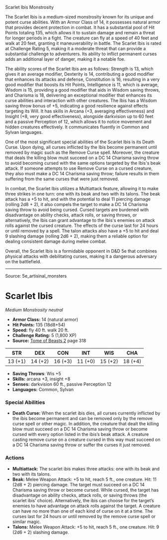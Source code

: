 <MonsterName/>Scarlet Ibis</MonsterName>
<CreatureType/>Monstrosity</CreatureType>

<summary>The Scarlet Ibis is a medium-sized monstrosity known for its unique and potent curse abilities. With an Armor Class of 14, it possesses natural armor that provides decent protection in combat. It has a substantial pool of Hit Points totaling 135, which allows it to sustain damage and remain a threat for longer periods in a fight. The creature can fly at a speed of 40 feet and walk at 20 feet, granting it maneuverability in battle. The Scarlet Ibis is rated at Challenge Rating 5, making it a moderate threat that can provide a substantial challenge to adventurers. Its ability to inflict permanent curses adds an additional layer of danger, making it a notable foe.</summary>

<detail>

The ability scores of the Scarlet Ibis are as follows: Strength is 13, which gives it an average modifier, Dexterity is 14, contributing a good modifier that enhances its attacks and defense, Constitution is 16, resulting in a very good modifier that boosts its Hit Points, Intelligence is 11, which is average, Wisdom is 15, providing a good modifier that aids in Wisdom saving throws, and Charisma is 18, delivering an exceptional modifier that enhances its curse abilities and interaction with other creatures. The Ibis has a Wisdom saving throw bonus of +5, indicating a good resilience against effects targeting its Will. It has skills in Arcana (+3, averaging effectiveness) and Insight (+8, very good effectiveness), alongside darkvision up to 60 feet and a passive Perception of 12, which allows it to notice movement and hidden creatures effectively. It communicates fluently in Common and Sylvan languages.

One of the most significant special abilities of the Scarlet Ibis is its Death Curse. Upon dying, all curses inflicted by the Ibis become permanent until removed by magic such as the Remove Curse spell. Moreover, the creature that deals the killing blow must succeed on a DC 14 Charisma saving throw to avoid becoming cursed with the same options targeted by the Ibis's beak attack. If someone attempts to use Remove Curse on a cursed creature, they also must make a DC 14 Charisma saving throw; failure results in them suffering from the same curses that were just removed.

In combat, the Scarlet Ibis utilizes a Multiattack feature, allowing it to make three strikes in one turn: one with its beak and two with its talons. The beak attack has a +5 to hit, and with the potential to deal 11 piercing damage (rolling 2d8 + 2), it also compels the target to make a DC 14 Charisma saving throw to avoid being cursed. Cursed targets are burdened with disadvantage on ability checks, attack rolls, or saving throws, or alternatively, the Ibis can grant advantage to the Ibis's enemies on attack rolls against the cursed creature. The effects of the curse last for 24 hours or until removed by a spell. The talon attacks also have a +5 to hit and deal 9 slashing damage (rolling 2d6 + 2), making them a reliable option for dealing consistent damage during melee combat. 

Overall, the Scarlet Ibis is a formidable opponent in D&D 5e that combines physical attacks with debilitating curses, making it a dangerous adversary on the battlefield.</detail>



---

Source: 5e_artisinal_monsters

# Scarlet Ibis

*Medium* *Monstrosity* *neutral*

- **Armor Class:** 14 (natural armor)
- **Hit Points:** 135 (18d8+54)
- **Speed:** fly 40 ft. walk 20 ft.
- **Challenge Rating:** 5 (1,800 XP)
- **Source:** [Tome of Beasts 2](https://koboldpress.com/kpstore/product/tome-of-beasts-2-for-5th-edition) page 318

| STR | DEX | CON | INT | WIS | CHA |
| --- | --- | --- | --- | --- | --- |
| 13 (+1) | 14 (+2) | 16 (+3) | 11 (+0) | 15 (+2) | 18 (+4) |

- **Saving Throws**: Wis +5
- **Skills:** arcana +3, insight +8
- **Senses:** darkvision 60 ft., passive Perception 12
- **Languages:** Common, Sylvan

### Special Abilities

- **Death Curse:** When the scarlet ibis dies, all curses currently inflicted by the ibis become permanent and can be removed only by the remove curse spell or other magic. In addition, the creature that dealt the killing blow must succeed on a DC 14 Charisma saving throw or become cursed with every option listed in the ibis’s beak attack. A creature casting remove curse on a creature cursed in this way must succeed on a DC 14 Charisma saving throw or suffer the curses it just removed.

### Actions

- **Multiattack:** The scarlet ibis makes three attacks: one with its beak and two with its talons.
- **Beak:** Melee Weapon Attack: +5 to hit, reach 5 ft., one creature. Hit: 11 (2d8 + 2) piercing damage. The target must succeed on a DC 14 Charisma saving throw or become cursed. While cursed, the target has disadvantage on ability checks, attack rolls, or saving throws (the scarlet ibis’ choice). Alternatively, the ibis can choose for the target’s enemies to have advantage on attack rolls against the target. A creature can have no more than one of each kind of curse on it at a time. The curses last for 24 hours or until removed by the remove curse spell or similar magic.
- **Talons:** Melee Weapon Attack: +5 to hit, reach 5 ft., one creature. Hit: 9 (2d6 + 2) slashing damage.




